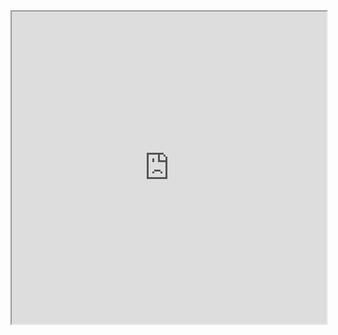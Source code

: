 <html>
<body>
  <iframe src="https://jitenderji1137.github.io/Hack2Skill_Assignment/cypress/reports/html/index.html" width="100%" height="500px"></iframe>
</body>
</html>
